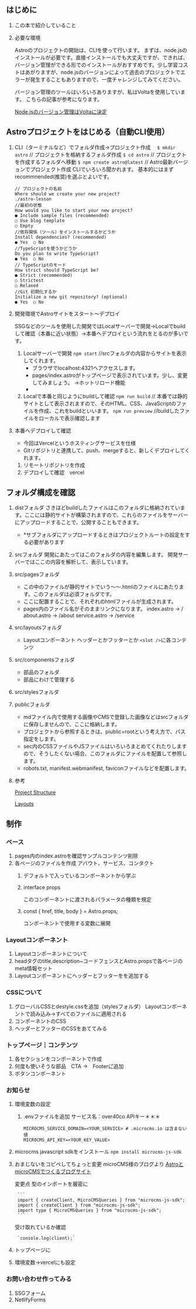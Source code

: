 ## はじめに


1. この本で紹介していること

1. 必要な環境

    Astroのプロジェクトの開始は、CLIを使って行います。
    まずは、node.jsのインストールが必要です。直接インストールでも大丈夫ですが、できれば、バージョン管理ができる形でのインストールがおすすめです。少し学習コストはあがりますが、node.jsのバージョンによって過去のプロジェクトでエラーが発生することもありますので、一度チャレンジしてみてください。

    バージョン管理のツールはいろいろありますが、私はVoltaを使用しています。
    こちらの記事が参考になります。

    [Node.jsのバージョン管理はVoltaに決定](https://zenn.dev/aiueda/articles/7dcecaa05d4f24)

## Astroプロジェクトをはじめる（自動CLI使用）
1. CLI（ターミナルなど）でフォルダ作成→プロジェクト作成　
    `$ mkdir astro`  // プロジェクトを格納するフォルダ作成
    `$ cd astro` // プロジェクトを作成するフォルダへ移動
    `$ npm create astro@latest` // Astro最新バージョンでプロジェクト作成
    CLIでいろいろ聞かれます。
    基本的にはまずrecommnended(推奨)を選ぶとよいです。

    ```
    // プロジェクトの名前
    Where should we create your new project? 
    ./astro-lesson
    //最初の状態
    How would you like to start your new project? 
    ● Include sample files (recommended)
    ○ Use blog template 
    ○ Empty 
    //依存関係（ツール）をインストールするかどうか
    Install dependencies? (recommended) 
    ● Yes  ○ No 
    //TypeScriptを使うかどうか
    Do you plan to write TypeScript? 
    ● Yes  ○ No 
    // TypeScriptのモード
    How strict should TypeScript be?
    ● Strict (recommended)
    ○ Strictest 
    ○ Relaxed 
    //Git 初期化するか
    Initialize a new git repository? (optional)
    ● Yes  ○ No 
    ```

1. 開発環境でAstroサイトをスタート〜デプロイ

    SSGなどのツールを使用した開発ではLocalサーバーで開発→Localでbuildして確認（本番に近い状態）→本番へデプロイという流れをとるのが多いです。

    1. Localサーバーで開発
        `npm start` //srcフォルダの内容からサイトを表示してくれます。
        - ブラウザでlocalhost:4321へアクセスします。        
        - pages/index.astroがトップページで表示されています。少し、変更してみましょう。 →ホットリロード機能
        - 
    1. Localで本番と同じようにbuildして確認
        `npm run build` // 本番では静的サイトとして表示されますので、そのHTML、CSS、JavaScriptのファイルを作成、これをbuildといいます。
        `npm run preview` //buildしたファイルをローカルで表示確認します

1. 本番へデプロイして確認
    - 今回はVercelというホスティングサービスを仕様
    - Gitリポジトリと連携して、push、mergeすると、新しくデプロイしてくれます。

    1. リモートリポジトリを作成
    1. デプロイして確認　vercel

## フォルダ構成を確認
1. distフォルダ
    さきほどbuildしたファイルはこのフォルダに格納されています。ここには静的サイトが構築されますので、これらのファイルをサーバーにアップロードすることで、公開することもできます。
    - *サブフォルダにアップロードするときはプロジェクトルートの設定をする必要があります
1. srcフォルダ
    開発にあたってはこのフォルダの内容を編集します。
    開発サーバーではここの内容を解析して、表示しています。
1. src/pagesフォルダ
    - この中のファイルが静的サイトでいう〜〜.htmlのファイルにあたります。このフォルダは必須フォルダです。
    - ここに配置することで、それぞれのhtmlファイルが生成されます。
    - pages内のファイル名がそのままリンクになります。
        index.astro -> /
        about.astro -> /about
        service.astro -> /service

1. src/layoutsフォルダ
    -  Layoutコンポーネント
        ヘッダーとかフッターとか
        `<slot />`に各コンテンツ

1. src/componentsフォルダ
    -  部品のフォルダ
    - 部品にわけて管理する
    
1. src/stylesフォルダ

1. publicフォルダ
    - mdファイル内で使用する画像やCMSで登録した画像などはsrcフォルダに保存しませんので、ここに格納します。
    - プロジェクトから参照するときは、piublic=rootという考え方で、パス指定をします。
    - sec内のCSSファイルやJSファイルはいろいろまとめてくれたりしますので、そうしたくない場合、このフォルダにファイルを配置して参照します。
    - robots.txt, manifest.webmanifest, faviconファイルなどを配置します。
    
1. 参考

    [Project Structure](https://docs.astro.build/ja/core-concepts/project-structure/#public)

    [Layouts](https://docs.astro.build/ja/core-concepts/layouts/)

## 制作
### ベース
1. pages内のindex.astroを確認サンプルコンテンツ削除
1. 各ページのファイルを作成
    アバウト、サービス、コンタクト
    1. デフォルトで入っているコンポーネントから学ぶ

    1. interface props

        このコンポーネントに渡されるパラメータの種類を規定
    
    1. const { href, title, body } = Astro.props;
        
        コンポーネントで使用する変数に展開

### Layoutコンポーネント
1. Layoutコンポーネントについて
1. headタグのtitle,description~コードフェンスとAstro.propsで各ページのmeta情報セット
1. Layoutコンポーネントにヘッダーとフッターをを追加する
### CSSについて
1. グローバルCSSとdestyle.cssを追加（stylesフォルダ）
    Layoutコンポーネントで読み込み→すべてのファイルに適用される
1. コンポーネントのCSS
1. ヘッダーとフッターのCSSをあててみる
### トップページ｜コンテンツ  
1. 各セクションをコンポーネントで作成
1. 何度も使いそうな部品　CTA →　Footerに゙追加
1. ボタンコンポーネント
### お知らせ
1. 環境変数の設定
    1. .envファイルを追加
        サービス名：over40co
        APIキー＊＊＊
    
        ```
        MICROCMS_SERVICE_DOMAIN=<YOUR_SERVICE> # .microcms.io は含まない値
        MICROCMS_API_KEY=<YOUR_KEY_VALUE>
        ```
1. microcms javascript sdkをインストール
    `npm install microcms-js-sdk`

1. おまじないをコピペしてちょっと変更
    microCMS様のブログより
    [AstroとmicroCMSでつくるブログサイト](https://blog.microcms.io/astro-microcms-introduction/)

    変更点
        型のインポートを厳密に

        ```
        import { createClient, MicroCMSQueries } from "microcms-js-sdk";
        import { createClient } from "microcms-js-sdk";
        import type { MicroCMSQueries } from "microcms-js-sdk";
        ```      
        
    受け取れているか確認

        `console.log(client);`

1. トップページに 
    
1. 環境変数→vercelにも設定
### お問い合わせ作ってみる
1. SSGフォーム
2. NetlifyForms
